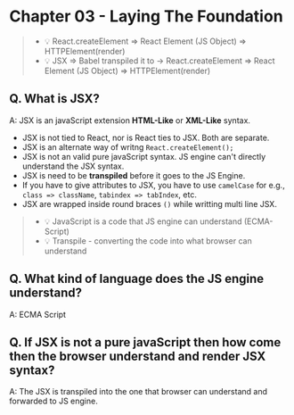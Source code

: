# Chapter 03 - Laying The Foundation

> - 💡 React.createElement => React Element (JS Object) => HTTPElement(render)
> - 💡 JSX => Babel transpiled it to -> React.createElement => React Element (JS Object) => HTTPElement(render)

## Q. What is JSX?

A: JSX is an javaScript extension **HTML-Like** or **XML-Like** syntax.

- JSX is not tied to React, nor is React ties to JSX. Both are separate.
- JSX is an alternate way of writng `React.createElement();`
- JSX is not an valid pure javaScript syntax. JS engine can't directly understand the JSX syntax.
- JSX is need to be **transpiled** before it goes to the JS Engine.
- If you have to give attributes to JSX, you have to use `camelCase` for e.g., `class => className`, `tabindex => tabIndex`, etc.
- JSX are wrapped inside round braces `()` while writting multi line JSX.

> - 💡 JavaScript is a code that JS engine can understand (ECMA-Script)
> - 💡 Transpile - converting the code into what browser can understand

## Q. What kind of language does the JS engine understand?

A: ECMA Script

## Q. If JSX is not a pure javaScript then how come then the browser understand and render JSX syntax?

A: The JSX is transpiled into the one that browser can understand and forwarded to JS engine.
